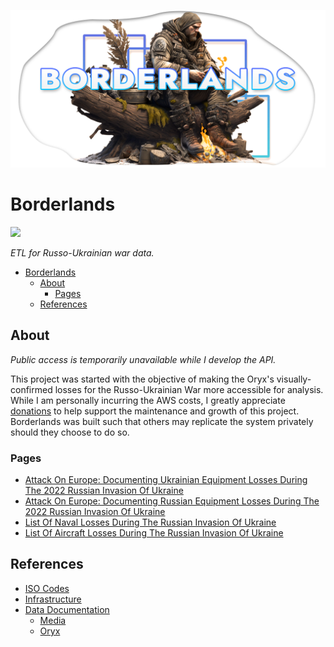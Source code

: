 [![](./assets/borderlands%20soldier%20header.png)](https://www.midjourney.com/app/jobs/c2dff0de-6977-4260-9368-95ec2b0752e6/)

# Borderlands

<a href="https://patreon.com/tarrodot" target="_blank"><img src="https://img.shields.io/badge/Donate-Patreon-blue"></a>

*ETL for Russo-Ukrainian war data.*

- [Borderlands](#borderlands)
  - [About](#about)
    - [Pages](#pages)
  - [References](#references)

## About

*Public access is temporarily unavailable while I develop the API.*

This project was started with the objective of making the Oryx's visually-confirmed losses for the Russo-Ukrainian War more accessible for analysis. While I am personally incurring the AWS costs, I greatly appreciate [donations](https://patreon.com/tarrodot?utm_medium=clipboard_copy&utm_source=copyLink&utm_campaign=creatorshare_creator&utm_content=join_link) to help support the maintenance and growth of this project. Borderlands was built such that others may replicate the system privately should they choose to do so.

### Pages

- [Attack On Europe: Documenting Ukrainian Equipment Losses During The 2022 Russian Invasion Of Ukraine](https://www.oryxspioenkop.com/2022/02/attack-on-europe-documenting-ukrainian.html)
- [Attack On Europe: Documenting Russian Equipment Losses During The 2022 Russian Invasion Of Ukraine](https://www.oryxspioenkop.com/2022/02/attack-on-europe-documenting-equipment.html)
- [List Of Naval Losses During The Russian Invasion Of Ukraine](https://www.oryxspioenkop.com/2022/03/list-of-naval-losses-during-2022.html)
- [List Of Aircraft Losses During The Russian Invasion Of Ukraine](https://www.oryxspioenkop.com/2022/03/list-of-aircraft-losses-during-2022.html)

## References

- [ISO Codes](https://www.iso.org/obp/ui/#home)
- [Infrastructure](./infrastructure/README.md)
- [Data Documentation](./docs/)
  - [Media](./docs/Media.md)
  - [Oryx](./docs/Oryx.md)
